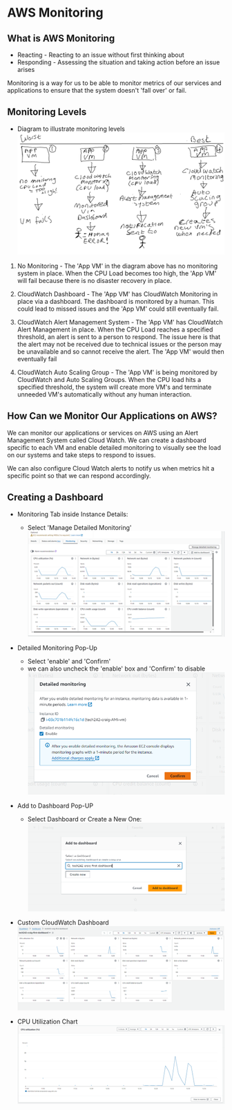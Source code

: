 # AWS Monitoring

## What is AWS Monitoring

- Reacting - Reacting to an issue without first thinking about
- Responding - Assessing the situation and taking action before an issue arises

Monitoring is a way for us to be able to monitor metrics of our services and applications to ensure that the system doesn't 'fall over' or fail.<br>

## Monitoring Levels

- Diagram to illustrate monitoring levels
![Alt text](<../Monitoring Screenshots/monitoring levels.png>)


1. No Monitoring - The 'App VM' in the diagram above has no monitoring system in place. When the CPU Load becomes too high, the 'App VM' will fail because there is no disaster recovery in place.

2. CloudWatch Dashboard - The 'App VM' has CloudWatch Monitoring in place via a dashboard. The dashboard is monitored by a human. This could lead to missed issues and the 'App VM' could still eventually fail.

3. CloudWatch Alert Management System - The 'App VM' has CloudWatch Alert Management in place. When the CPU Load reaches a specified threshold, an alert is sent to a person to respond. The issue here is that the alert may not be received due to technical issues or the person may be unavailable and so cannot receive the alert. The 'App VM' would then eventually fail

4. CloudWatch Auto Scaling Group - The 'App VM' is being monitored by CloudWatch and Auto Scaling Groups. When the CPU load hits a specified threshold, the system will create more VM's and terminate unneeded  VM's automatically without any human interaction. 


## How Can we Monitor Our Applications on AWS?
We can monitor our applications or services on AWS using an Alert Management System called Cloud Watch. We can create a dashboard specific to each VM and enable detailed monitoring to visually see the load on our systems and take steps to respond to issues.

We can also configure Cloud Watch alerts to notify us when metrics hit a specific point so that we can respond accordingly.

## Creating a Dashboard

- Monitoring Tab inside Instance Details:
   - Select 'Manage Detailed Monitoring'
  ![Monitoring Tab](<../Monitoring Screenshots/Screenshot 2024-01-05 124939.png>)

- Detailed Monitoring Pop-Up
    - Select 'enable' and 'Confirm'<br>
    - we can also uncheck the 'enable' box and 'Confirm' to disable
  ![Monitoring pop-up](<../Monitoring Screenshots/Screenshot 2024-01-05 125015.png>)

- Add to Dashboard Pop-UP
   - Select Dashboard or Create a New One:<br> 
  ![Dashboard Pop-up](<../Monitoring Screenshots/Screenshot 2024-01-05 125047.png>)

- Custom CloudWatch Dashboard 
  ![Dashboard](<../Monitoring Screenshots/Dashboard.png>)

- CPU Utilization Chart 
  ![CPU Chart](<../Monitoring Screenshots/cpu utilization.png>)

  


